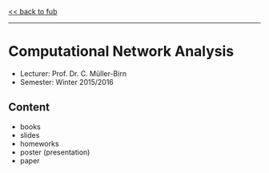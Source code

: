 [<< back to fub](https://github.com/xconnect/fub#course-list-this-repository-covers)

---

# Computational Network Analysis

- Lecturer: Prof. Dr. C. Müller-Birn
- Semester: Winter 2015/2016

## Content

- books
- slides
- homeworks
- poster (presentation)
- paper
